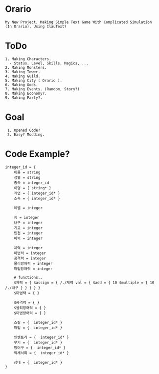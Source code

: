 # Orario
    My New Project, Making Simple Text Game With Complicated Simulation (In Orario), Using ClauText?

# ToDo
    1. Making Characters.
      - Status, Level, Skills, Magics, ...
    2. Making Monsters.
    3. Making Tower.
    4. Making Guild.
    5. Making City ( Orario ).
    6. Making Gods.
    7. Making Events. (Random, Story?)
    8. Making Economy?.
    9. Making Party?.

# Goal
     1. Opened Code?
     2. Easy? Modding.
    
# Code Example?
    integer_id = {
        이름 = string
        성별 = string
        종족 = integer_id 
        이명 = { string* } 
        직업 = { integer_id* }
        소속 = { integer_id* }

        레벨 = integer

        힘 = integer
        내구 = integer
        기교 = integer
        민첩 = integer
        마력 = integer

        체력 = integer
        마법력 = integer
        공격력 = integer
        물리방어력 = integer
        마법방어력 = integer

        # functions..
        $체력 = { $assign = { /./체력 val = { $add = { 10 $multiple = { 10 /./내구 } } } } }
        $마법력 = { } 

        $공격력 = { }
        $물리방어력 = { }
        $마법방어력 = { }

        스킬 = {  integer_id* }
        마법 = {  integer_id* }

        인벤토리 = {  integer_id* }
        무기 = {  integer_id* }
        방어구 = {  integer_id* }
        악세서리 = {  integer_id* }

        상태 = {  integer_id* }
    }

